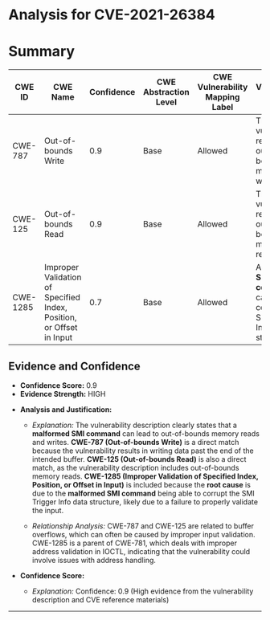 # Analysis for CVE-2021-26384

# Summary
| CWE ID | CWE Name | Confidence | CWE Abstraction Level | CWE Vulnerability Mapping Label | CWE-Vulnerability Mapping Notes |
|---|---|---|---|---|---|
| CWE-787 | Out-of-bounds Write | 0.9 | Base | Allowed | The vulnerability results in out-of-bounds memory writes. |
| CWE-125 | Out-of-bounds Read | 0.9 | Base | Allowed | The vulnerability results in out-of-bounds memory reads. |
| CWE-1285 | Improper Validation of Specified Index, Position, or Offset in Input | 0.7 | Base | Allowed | A **malformed SMI command** can lead to a corrupted SMI Trigger Info data structure. |

## Evidence and Confidence

*   **Confidence Score:** 0.9
*   **Evidence Strength:** HIGH

- **Analysis and Justification:**
  - *Explanation:* The vulnerability description clearly states that a **malformed SMI command** can lead to out-of-bounds memory reads and writes. **CWE-787 (Out-of-bounds Write)** is a direct match because the vulnerability results in writing data past the end of the intended buffer. **CWE-125 (Out-of-bounds Read)** is also a direct match, as the vulnerability description includes out-of-bounds memory reads. **CWE-1285 (Improper Validation of Specified Index, Position, or Offset in Input)** is included because the **root cause** is due to the **malformed SMI command** being able to corrupt the SMI Trigger Info data structure, likely due to a failure to properly validate the input.
  
  - *Relationship Analysis:* CWE-787 and CWE-125 are related to buffer overflows, which can often be caused by improper input validation. CWE-1285 is a parent of CWE-781, which deals with improper address validation in IOCTL, indicating that the vulnerability could involve issues with address handling.

- **Confidence Score:**
  - *Explanation:* Confidence: 0.9 (High evidence from the vulnerability description and CVE reference materials)

---